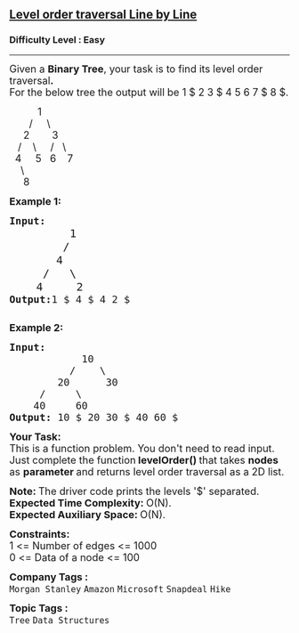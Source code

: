 <h2><a href="https://practice.geeksforgeeks.org/problems/level-order-traversal-line-by-line/1?page=1&difficulty[]=0&category[]=Tree&sortBy=submissions">Level order traversal Line by Line</a></h2><h3>Difficulty Level : Easy</h3><hr><div class="problems_problem_content__Xm_eO"><p><span style="font-size:18px">Given a <strong>Binary Tree</strong>, your task is to find its level order traversal<strong>.</strong><br>
For the below tree the output will be 1 $ 2 3 $ 4 5 6 7 $ 8 $.</span></p>

<p><span style="font-size:18px">&nbsp;&nbsp;&nbsp;&nbsp;&nbsp;&nbsp;&nbsp;&nbsp;&nbsp; 1<br>
&nbsp;&nbsp;&nbsp;&nbsp;&nbsp;&nbsp; / &nbsp; &nbsp; \<br>
&nbsp;&nbsp;&nbsp;&nbsp; 2&nbsp;&nbsp;&nbsp;&nbsp;&nbsp;&nbsp;&nbsp; 3<br>
&nbsp;&nbsp; / &nbsp; &nbsp;\ &nbsp; &nbsp; / &nbsp; \<br>
&nbsp; 4&nbsp;&nbsp;&nbsp;&nbsp; 5 &nbsp;&nbsp;6&nbsp;&nbsp;&nbsp; 7<br>
&nbsp; &nbsp; \<br>
&nbsp;&nbsp;&nbsp;&nbsp; 8</span></p>

<p><span style="font-size:18px"><strong>Example 1:</strong></span></p>

<pre><span style="font-size:18px"><strong>Input:
</strong>&nbsp; &nbsp; &nbsp; &nbsp;   </span><span style="font-size:20px">1
 &nbsp; &nbsp; &nbsp; &nbsp;/
 &nbsp; &nbsp;&nbsp; &nbsp;4
 &nbsp; &nbsp; /&nbsp; &nbsp;\
 &nbsp; &nbsp;4&nbsp; &nbsp;  2</span><span style="font-size:18px">
<strong>Output:</strong>1 $ 4 $ 4 2 $</span>

</pre>

<p><span style="font-size:18px"><strong>Example 2:</strong></span></p>

<pre><span style="font-size:18px"><strong>Input:
</strong>&nbsp;&nbsp;&nbsp;&nbsp;&nbsp;&nbsp;&nbsp;&nbsp;&nbsp;&nbsp;&nbsp; 10
 &nbsp;&nbsp;&nbsp;&nbsp;     /&nbsp;&nbsp;&nbsp; \
 &nbsp;&nbsp;&nbsp;&nbsp;&nbsp;&nbsp;&nbsp;20&nbsp;&nbsp;&nbsp;&nbsp;&nbsp;&nbsp;30
 &nbsp;&nbsp;&nbsp; /&nbsp;&nbsp;&nbsp;&nbsp;&nbsp;\
 &nbsp;&nbsp; 40&nbsp;&nbsp;&nbsp;&nbsp; 60
<strong>Output: </strong>10 $ 20 30 $ 40 60 $
</span></pre>

<p><strong><span style="font-size:18px">Your Task:</span></strong><br>
<span style="font-size:18px">This is a function problem. You don't need to read input. Just complete the function<strong> levelOrder()&nbsp;</strong>that takes <strong>nodes</strong> as <strong>parameter </strong>and returns level order traversal as a 2D list.</span></p>

<p><span style="font-size:18px"><strong>Note:&nbsp;</strong>The driver code prints the levels '$' separated.<br>
<strong>Expected Time Complexity:&nbsp;</strong>O(N).<br>
<strong>Expected Auxiliary Space:&nbsp;</strong>O(N).</span></p>

<p><span style="font-size:18px"><strong>Constraints:</strong><br>
1 &lt;= Number of edges &lt;= 1000<br>
0 &lt;= Data of a node &lt;= 100</span></p>
</div><p><span style=font-size:18px><strong>Company Tags : </strong><br><code>Morgan Stanley</code>&nbsp;<code>Amazon</code>&nbsp;<code>Microsoft</code>&nbsp;<code>Snapdeal</code>&nbsp;<code>Hike</code>&nbsp;<br><p><span style=font-size:18px><strong>Topic Tags : </strong><br><code>Tree</code>&nbsp;<code>Data Structures</code>&nbsp;